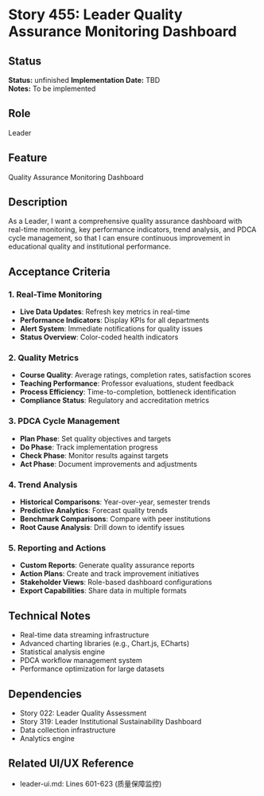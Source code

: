 # Story 455: Leader Quality Assurance Monitoring Dashboard

## Status
**Status:** unfinished
**Implementation Date:** TBD  
**Notes:** To be implemented

## Role
Leader

## Feature
Quality Assurance Monitoring Dashboard

## Description
As a Leader, I want a comprehensive quality assurance dashboard with real-time monitoring, key performance indicators, trend analysis, and PDCA cycle management, so that I can ensure continuous improvement in educational quality and institutional performance.

## Acceptance Criteria

### 1. Real-Time Monitoring
- **Live Data Updates**: Refresh key metrics in real-time
- **Performance Indicators**: Display KPIs for all departments
- **Alert System**: Immediate notifications for quality issues
- **Status Overview**: Color-coded health indicators

### 2. Quality Metrics
- **Course Quality**: Average ratings, completion rates, satisfaction scores
- **Teaching Performance**: Professor evaluations, student feedback
- **Process Efficiency**: Time-to-completion, bottleneck identification
- **Compliance Status**: Regulatory and accreditation metrics

### 3. PDCA Cycle Management
- **Plan Phase**: Set quality objectives and targets
- **Do Phase**: Track implementation progress
- **Check Phase**: Monitor results against targets
- **Act Phase**: Document improvements and adjustments

### 4. Trend Analysis
- **Historical Comparisons**: Year-over-year, semester trends
- **Predictive Analytics**: Forecast quality trends
- **Benchmark Comparisons**: Compare with peer institutions
- **Root Cause Analysis**: Drill down to identify issues

### 5. Reporting and Actions
- **Custom Reports**: Generate quality assurance reports
- **Action Plans**: Create and track improvement initiatives
- **Stakeholder Views**: Role-based dashboard configurations
- **Export Capabilities**: Share data in multiple formats

## Technical Notes
- Real-time data streaming infrastructure
- Advanced charting libraries (e.g., Chart.js, ECharts)
- Statistical analysis engine
- PDCA workflow management system
- Performance optimization for large datasets

## Dependencies
- Story 022: Leader Quality Assessment
- Story 319: Leader Institutional Sustainability Dashboard
- Data collection infrastructure
- Analytics engine

## Related UI/UX Reference
- leader-ui.md: Lines 601-623 (质量保障监控)
